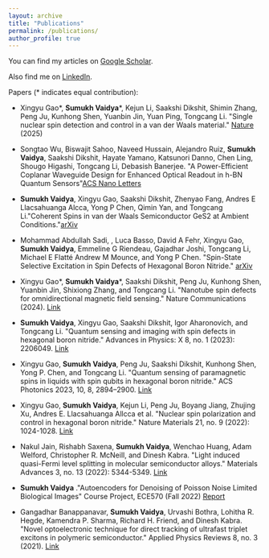 ```yaml
---
layout: archive
title: "Publications"
permalink: /publications/
author_profile: true
---
```


<!---{% if author.googlescholar %}--->

<!---{% endif %}--->
You can find my articles on <a href="https://scholar.google.com/citations?user=6DuGsdEAAAAJ&hl=en">Google Scholar</a>.

Also find me on  <a href="https://www.linkedin.com/in/sumukhvaidya">LinkedIn</a>.
<!---{% include base_path %}--->

Papers (\* indicates equal contribution):

* Xingyu Gao\*, **Sumukh Vaidya**\*, Kejun Li, Saakshi Dikshit, Shimin Zhang, Peng Ju, Kunhong Shen, Yuanbin Jin, Yuan Ping, Tongcang Li. "Single nuclear spin detection and control in a van der Waals material." [Nature](https://www.nature.com/articles/s41586-025-09258-7) (2025)

* Songtao Wu, Biswajit Sahoo, Naveed Hussain, Alejandro Ruiz, **Sumukh Vaidya**, Saakshi Dikshit, Hayate Yamano, Katsunori Danno, Chen Ling, Shougo Higashi, Tongcang Li, Debasish Banerjee. "A Power-Efficient Coplanar Waveguide Design for Enhanced Optical Readout in h-BN Quantum Sensors"[ACS Nano Letters](https://pubs.acs.org/doi/10.1021/acs.nanolett.5c02316)

* **Sumukh Vaidya**, Xingyu Gao, Saakshi Dikshit, Zhenyao Fang, Andres E
Llacsahuanga Alcca, Yong P Chen, Qimin Yan, and Tongcang Li."Coherent Spins in van der Waals
Semiconductor GeS2 at Ambient Conditions."[arXiv](https://arxiv.org/pdf/2507.05133)

* Mohammad Abdullah Sadi, , Luca Basso, David A Fehr, Xingyu Gao, **Sumukh Vaidya**, Emmeline G Riendeau, Gajadhar Joshi, Tongcang Li, Michael E Flatté Andrew M Mounce, and Yong P Chen. "Spin-State Selective Excitation in Spin Defects of Hexagonal Boron Nitride." [arXiv](https://arxiv.org/pdf/2506.04448)

* Xingyu Gao\*, **Sumukh Vaidya**\*, Saakshi Dikshit, Peng Ju, Kunhong Shen, Yuanbin Jin, Shixiong Zhang, and Tongcang Li. "Nanotube spin defects for omnidirectional magnetic field sensing." Nature Communications (2024). [Link](https://www.nature.com/articles/s41467-024-51941-2)
 
* **Sumukh Vaidya**, Xingyu Gao, Saakshi Dikshit, Igor Aharonovich, and Tongcang Li. "Quantum sensing and imaging with spin defects in hexagonal boron nitride." Advances in Physics: X 8, no. 1 (2023): 2206049. [Link](https://www.tandfonline.com/doi/full/10.1080/23746149.2023.2206049)

* Xingyu Gao, **Sumukh Vaidya**, Peng Ju, Saakshi Dikshit, Kunhong Shen, Yong P. Chen, and Tongcang Li. "Quantum sensing of paramagnetic spins in liquids with spin qubits in hexagonal boron nitride." ACS Photonics 2023, 10, 8, 2894–2900. [Link](https://pubs.acs.org/doi/10.1021/acsphotonics.3c00621)

* Xingyu Gao, **Sumukh Vaidya**, Kejun Li, Peng Ju, Boyang Jiang, Zhujing Xu, Andres E. Llacsahuanga Allcca et al. "Nuclear spin polarization and control in hexagonal boron nitride." Nature Materials 21, no. 9 (2022): 1024-1028. [Link](https://www.nature.com/articles/s41563-022-01329-8)

* Nakul Jain, Rishabh Saxena, **Sumukh Vaidya**, Wenchao Huang, Adam Welford, Christopher R. McNeill, and Dinesh Kabra. "Light induced quasi-Fermi level splitting in molecular semiconductor alloys." Materials Advances 3, no. 13 (2022): 5344-5349. [Link](https://pubs.rsc.org/en/content/articlehtml/2022/ma/d2ma00131d)

* **Sumukh Vaidya** ."Autoencoders for Denoising of Poisson Noise Limited Biological Images" Course Project, ECE570 (Fall 2022) <a href="http://sumukhvaidya.github.io/files/2211182245Winter_ECE570_FinalReport.pdf">Report</a>

* Gangadhar Banappanavar, **Sumukh Vaidya**, Urvashi Bothra, Lohitha R. Hegde, Kamendra P. Sharma, Richard H. Friend, and Dinesh Kabra. "Novel optoelectronic technique for direct tracking of ultrafast triplet excitons in polymeric semiconductor." Applied Physics Reviews 8, no. 3 (2021). [Link](https://pubs.aip.org/aip/apr/article-abstract/8/3/031415/124859/Novel-optoelectronic-technique-for-direct-tracking?redirectedFrom=fulltext)
 



<!---{% for post in site.publications reversed %}
  {% include archive-single.html %}
{% endfor %} ---> 
